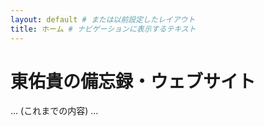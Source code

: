 ```yaml
---
layout: default # または以前設定したレイアウト
title: ホーム # ナビゲーションに表示するテキスト
---
```


# 東佑貴の備忘録・ウェブサイト
... (これまでの内容) ...